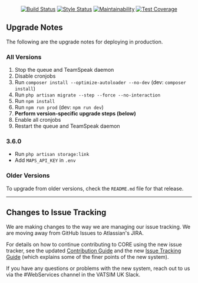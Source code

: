 <p align="center">
  <a href="https://travis-ci.org/VATSIM-UK/core"><img src="https://travis-ci.org/VATSIM-UK/core.svg" alt="Build Status"></a>
  <a href="https://styleci.io/repos/75443611"><img src="https://styleci.io/repos/75443611/shield?style=flat" alt="Style Status"></a>
  <a href="https://codeclimate.com/github/VATSIM-UK/core/maintainability"><img src="https://api.codeclimate.com/v1/badges/17d97541d889dde173d8/maintainability" alt="Maintainability"></a>
  <a href="https://codeclimate.com/github/VATSIM-UK/core/test_coverage"><img src="https://api.codeclimate.com/v1/badges/17d97541d889dde173d8/test_coverage" alt="Test Coverage"></a>
</p>

## Upgrade Notes

The following are the upgrade notes for deploying in production.

### All Versions

1. Stop the queue and TeamSpeak daemon
2. Disable cronjobs
3. Run `composer install --optimize-autoloader --no-dev` (dev: `composer install`)
4. Run `php artisan migrate --step --force --no-interaction`
6. Run `npm install`
7. Run `npm run prod` (dev: `npm run dev`)
8. **Perform version-specific upgrade steps (below)**
9. Enable all cronjobs
10. Restart the queue and TeamSpeak daemon

### 3.6.0

* Run `php artisan storage:link`
* Add `MAPS_API_KEY` in `.env`

### Older Versions

To upgrade from older versions, check the `README.md` file for that release.

---

## Changes to Issue Tracking

We are making changes to the way we are managing our issue tracking. We are moving away from GitHub Issues to Atlassian's JIRA.

For details on how to continue contributing to CORE using the new issue tracker, see the updated [Contribution Guide](CONTRIBUTING.md) and the new [Issue Tracking Guide](ISSUE_TRACKING.md) (which explains some of the finer points of the new system).

If you have any questions or problems with the new system, reach out to us via the #WebServices channel in the VATSIM UK Slack.
